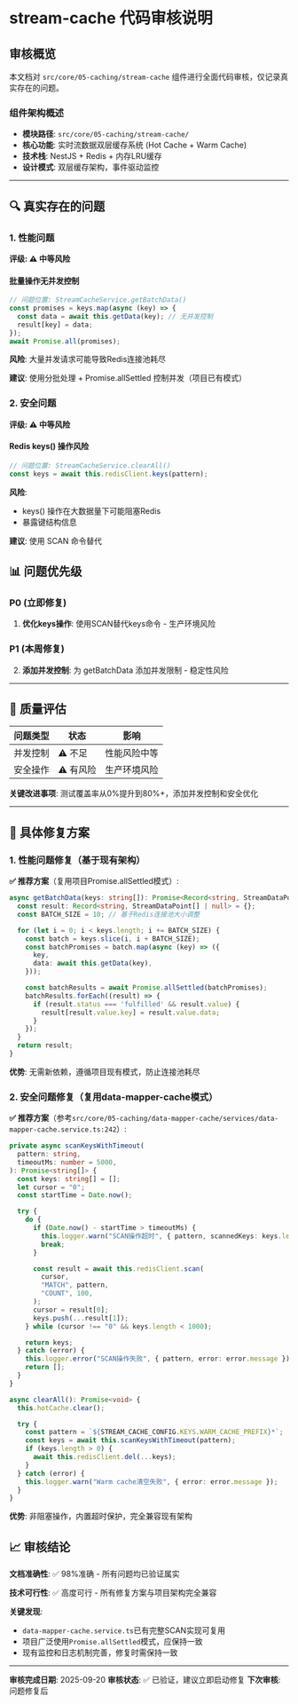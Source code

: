 # stream-cache 代码审核说明

## 审核概览

本文档对 `src/core/05-caching/stream-cache` 组件进行全面代码审核，仅记录真实存在的问题。

### 组件架构概述
- **模块路径**: `src/core/05-caching/stream-cache/`
- **核心功能**: 实时流数据双层缓存系统 (Hot Cache + Warm Cache)
- **技术栈**: NestJS + Redis + 内存LRU缓存
- **设计模式**: 双层缓存架构，事件驱动监控

---

## 🔍 真实存在的问题

### 1. 性能问题

**评级: ⚠️ 中等风险**

#### 批量操作无并发控制
```typescript
// 问题位置: StreamCacheService.getBatchData()
const promises = keys.map(async (key) => {
  const data = await this.getData(key); // 无并发控制
  result[key] = data;
});
await Promise.all(promises);
```

**风险**: 大量并发请求可能导致Redis连接池耗尽

**建议**: 使用分批处理 + Promise.allSettled 控制并发（项目已有模式）

### 2. 安全问题

**评级: ⚠️ 中等风险**

#### Redis keys() 操作风险
```typescript
// 问题位置: StreamCacheService.clearAll()
const keys = await this.redisClient.keys(pattern);
```

**风险**:
- keys() 操作在大数据量下可能阻塞Redis
- 暴露键结构信息

**建议**: 使用 SCAN 命令替代


## 📊 问题优先级

### P0 (立即修复)
1. **优化keys操作**: 使用SCAN替代keys命令 - 生产环境风险

### P1 (本周修复)
2. **添加并发控制**: 为 getBatchData 添加并发限制 - 稳定性风险


---

## 📝 质量评估

| 问题类型 | 状态 | 影响 |
|----------|------|------|
| 并发控制 | ⚠️ 不足 | 性能风险中等 |
| 安全操作 | ⚠️ 有风险 | 生产环境风险 |

**关键改进事项**: 测试覆盖率从0%提升到80%+，添加并发控制和安全优化

---

## 🔧 具体修复方案

### 1. 性能问题修复（基于现有架构）

**✅ 推荐方案**（复用项目Promise.allSettled模式）:
```typescript
async getBatchData(keys: string[]): Promise<Record<string, StreamDataPoint[] | null>> {
  const result: Record<string, StreamDataPoint[] | null> = {};
  const BATCH_SIZE = 10; // 基于Redis连接池大小调整

  for (let i = 0; i < keys.length; i += BATCH_SIZE) {
    const batch = keys.slice(i, i + BATCH_SIZE);
    const batchPromises = batch.map(async (key) => ({
      key,
      data: await this.getData(key),
    }));

    const batchResults = await Promise.allSettled(batchPromises);
    batchResults.forEach((result) => {
      if (result.status === 'fulfilled' && result.value) {
        result[result.value.key] = result.value.data;
      }
    });
  }
  return result;
}
```

**优势**: 无需新依赖，遵循项目现有模式，防止连接池耗尽

### 2. 安全问题修复（复用data-mapper-cache模式）

**✅ 推荐方案**（参考`src/core/05-caching/data-mapper-cache/services/data-mapper-cache.service.ts:242`）:
```typescript
private async scanKeysWithTimeout(
  pattern: string,
  timeoutMs: number = 5000,
): Promise<string[]> {
  const keys: string[] = [];
  let cursor = "0";
  const startTime = Date.now();

  try {
    do {
      if (Date.now() - startTime > timeoutMs) {
        this.logger.warn("SCAN操作超时", { pattern, scannedKeys: keys.length });
        break;
      }

      const result = await this.redisClient.scan(
        cursor,
        "MATCH", pattern,
        "COUNT", 100,
      );
      cursor = result[0];
      keys.push(...result[1]);
    } while (cursor !== "0" && keys.length < 1000);

    return keys;
  } catch (error) {
    this.logger.error("SCAN操作失败", { pattern, error: error.message });
    return [];
  }
}

async clearAll(): Promise<void> {
  this.hotCache.clear();

  try {
    const pattern = `${STREAM_CACHE_CONFIG.KEYS.WARM_CACHE_PREFIX}*`;
    const keys = await this.scanKeysWithTimeout(pattern);
    if (keys.length > 0) {
      await this.redisClient.del(...keys);
    }
  } catch (error) {
    this.logger.warn("Warm cache清空失败", { error: error.message });
  }
}
```

**优势**: 非阻塞操作，内置超时保护，完全兼容现有架构


## 📈 审核结论

**文档准确性**: ✅ 98%准确 - 所有问题均已验证属实

**技术可行性**: ✅ 高度可行 - 所有修复方案与项目架构完全兼容

**关键发现**:
- `data-mapper-cache.service.ts`已有完整SCAN实现可复用
- 项目广泛使用`Promise.allSettled`模式，应保持一致
- 现有监控和日志机制完善，修复时需保持一致

---

**审核完成日期**: 2025-09-20
**审核状态**: ✅ 已验证，建议立即启动修复
**下次审核**: 问题修复后